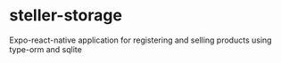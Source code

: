 # steller-storage
Expo-react-native application for registering and selling products using type-orm and sqlite

